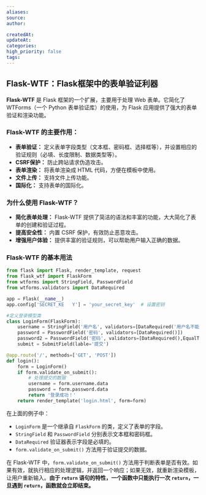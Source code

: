 ```yaml
---
aliases: 
source: 
author: 

createdAt: 
updateAt: 
categories: 
high_priority: false
tags:
---
```

## Flask-WTF：Flask框架中的表单验证利器





**Flask-WTF** 是 Flask 框架的一个扩展，主要用于处理 Web 表单。它简化了 WTForms（一个 Python 表单验证库）的使用，为 Flask 应用提供了强大的表单验证和渲染功能。

### Flask-WTF 的主要作用：

- **表单验证：** 定义表单字段类型（文本框、密码框、选择框等），并设置相应的验证规则（必填、长度限制、数据类型等）。
- **CSRF保护：** 防止跨站请求伪造攻击。
- **表单渲染：** 将表单渲染成 HTML 代码，方便在模板中使用。
- **文件上传：** 支持文件上传功能。
- **国际化：** 支持表单的国际化。

### 为什么使用 Flask-WTF？

- **简化表单处理：** Flask-WTF 提供了简洁的语法和丰富的功能，大大简化了表单的创建和验证过程。
- **提高安全性：** 内置 CSRF 保护，有效防止恶意攻击。
- **增强用户体验：** 提供丰富的验证规则，可以帮助用户输入正确的数据。

### Flask-WTF 的基本用法



```Python
from flask import Flask, render_template, request
from flask_wtf import FlaskForm
from wtforms import StringField, PasswordField
from wtforms.validators import DataRequired

app = Flask(__name__)
app.config['SECRET_KE   Y'] = 'your_secret_key'  # 设置密钥

#定义登录模型类
class LoginForm(FlaskForm):
    username = StringField('用户名', validators=[DataRequired('用户名不能为空')])
    password = PasswordField('密码', validators=[DataRequired()])
    password2 = PasswordField('密码', validators=[DataRequired(),EqualTo('password')])
    submit = SubmitField(lable='提交')

@app.route('/', methods=['GET', 'POST'])
def login():
    form = LoginForm()
    if form.validate_on_submit():
        # 处理提交的数据
        username = form.username.data
        password = form.password.data
        return '登录成功！'
    return render_template('login.html', form=form)
```

在上面的例子中：

- `LoginForm` 是一个继承自 `FlaskForm` 的类，定义了表单的字段。
- `StringField` 和 `PasswordField` 分别表示文本框和密码框。
- `DataRequired` 验证器表示字段是必填的。
- `form.validate_on_submit()` 方法用于验证提交的数据。

在 Flask-WTF 中，`form.validate_on_submit()` 方法用于判断表单是否有效。如果有效，就执行相应的处理逻辑，并返回一个响应；如果无效，就重新渲染模板，让用户重新输入。**由于 `return` 语句的特性，一个函数中只能执行一次 `return`，一旦遇到 `return`，函数就会立即结束。**

